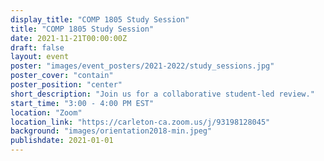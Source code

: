 ```yaml
---
display_title: "COMP 1805 Study Session"
title: "COMP 1805 Study Session"
date: 2021-11-21T00:00:00Z
draft: false
layout: event
poster: "images/event_posters/2021-2022/study_sessions.jpg"
poster_cover: "contain"
poster_position: "center"
short_description: "Join us for a collaborative student-led review."
start_time: "3:00 - 4:00 PM EST"
location: "Zoom"
location_link: "https://carleton-ca.zoom.us/j/93198128045"
background: "images/orientation2018-min.jpeg"
publishdate: 2021-01-01
---
```

